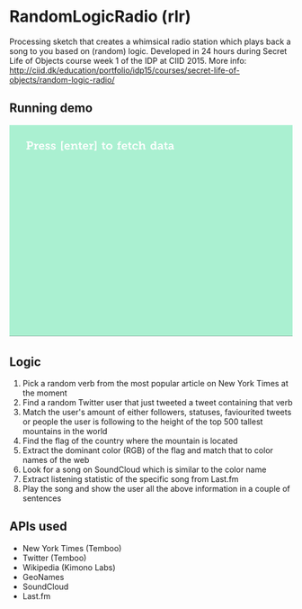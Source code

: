 # RandomLogicRadio (rlr)
Processing sketch that creates a whimsical radio station which plays back a song to you based on (random) logic. 
Developed in 24 hours during Secret Life of Objects course week 1 of the IDP at CIID 2015.
More info: http://ciid.dk/education/portfolio/idp15/courses/secret-life-of-objects/random-logic-radio/

## Running demo
![ScreenShot](/main.gif)

## Logic
1. Pick a random verb from the most popular article on New York Times at the moment
2. Find a random Twitter user that just tweeted a tweet containing that verb
3. Match the user's amount of either followers, statuses, faviourited tweets or people the user is following to the height of the top 500 tallest mountains in the world
4. Find the flag of the country where the mountain is located
5. Extract the dominant color (RGB) of the flag and match that to color names of the web
6. Look for a song on SoundCloud which is similar to the color name
7. Extract listening statistic of the specific song from Last.fm
8. Play the song and show the user all the above information in a couple of sentences

## APIs used
- New York Times (Temboo)
- Twitter (Temboo)
- Wikipedia (Kimono Labs)
- GeoNames
- SoundCloud
- Last.fm
